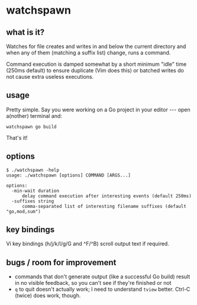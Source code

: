 # watchspawn

## what is it?

Watches for file creates and writes in and below the current directory and when
any of them (matching a suffix list) change, runs a command.

Command execution is damped somewhat by a short minimum "idle" time (250ms
default) to ensure duplicate (Vim does this) or batched writes do not cause
extra useless executions.

## usage

Pretty simple. Say you were working on a Go project in your editor --- open
a(nother) terminal and:

    watchspawn go build

That's it!

## options

    $ ./watchspawn -help
    usage: ./watchspawn [options] COMMAND [ARGS...]

    options:
      -min-wait duration
          delay command execution after interesting events (default 250ms)
      -suffixes string
          comma-separated list of interesting filename suffixes (default "go,mod,sum")

## key bindings

Vi key bindings (h/j/k/l/g/G and ^F/^B) scroll output text if required.

## bugs / room for improvement

* commands that don't generate output (like a successful Go build) result in no
  visible feedback, so you can't see if they're finished or not
* `q` to quit doesn't actually work; I need to understand `tview` better.
  Ctrl-C (twice) does work, though.
